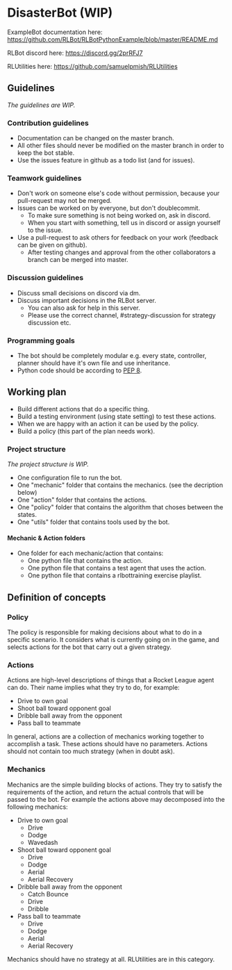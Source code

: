 # DisasterBot (WIP)

ExampleBot documentation here: https://github.com/RLBot/RLBotPythonExample/blob/master/README.md

RLBot discord here: https://discord.gg/2prRFJ7

RLUtilities here: https://github.com/samuelpmish/RLUtilities

## Guidelines
_The guidelines are WIP._

### Contribution guidelines

* Documentation can be changed on the master branch.
* All other files should never be modified on the master branch in order to keep the bot stable.
* Use the issues feature in github as a todo list (and for issues).


### Teamwork guidelines

* Don't work on someone else's code without permission, because your pull-request may not be merged.
* Issues can be worked on by everyone, but don't doublecommit.
  * To make sure something is not being worked on, ask in discord.
  * When you start with something, tell us in discord or assign yourself to the issue.
* Use a pull-request to ask others for feedback on your work (feedback can be given on github).
  * After testing changes and approval from the other collaborators a branch can be merged into master.


### Discussion guidelines

* Discuss small decisions on discord via dm.
* Discuss important decisions in the RLBot server.
  * You can also ask for help in this server.
  * Please use the correct channel, #strategy-discussion for strategy discussion etc.


### Programming goals

* The bot should be completely modular e.g. every state, controller, planner should have it's own file and use inheritance.
* Python code should be according to [PEP 8](https://www.python.org/dev/peps/pep-0008/).


## Working plan

* Build different actions that do a specific thing.
* Build a testing environment (using state setting) to test these actions.
* When we are happy with an action it can be used by the policy.
* Build a policy (this part of the plan needs work).


### Project structure
_The project structure is WIP._

* One configuration file to run the bot. 
* One "mechanic" folder that contains the mechanics. (see the decription below)
* One "action" folder that contains the actions.
* One "policy" folder that contains the algorithm that choses between the states.
* One "utils" folder that contains tools used by the bot.

#### Mechanic & Action folders
* One folder for each mechanic/action that contains:
  * One python file that contains the action.
  * One python file that contains a test agent that uses the action.
  * One python file that contains a rlbottraining exercise playlist.
  

## Definition of concepts

### Policy
The policy is responsible for making decisions about what
to do in a specific scenario. It considers what is currently
going on in the game, and selects actions for the bot that
carry out a given strategy.

### Actions
Actions are high-level descriptions of things that a Rocket League
agent can do. Their name implies what they try to do, for example:
* Drive to own goal
* Shoot ball toward opponent goal
* Dribble ball away from the opponent
* Pass ball to teammate

In general, actions are a collection of mechanics working together to accomplish a task.
These actions should have no parameters.
Actions should not contain too much strategy (when in doubt ask).

### Mechanics
Mechanics are the simple building blocks of actions. They try to satisfy
the requirements of the action, and return the actual controls that will be
passed to the bot. For example the actions above may decomposed into the following mechanics:
* Drive to own goal
  * Drive
  * Dodge
  * Wavedash
* Shoot ball toward opponent goal
  * Drive
  * Dodge
  * Aerial
  * Aerial Recovery
* Dribble ball away from the opponent
  * Catch Bounce
  * Drive
  * Dribble
* Pass ball to teammate
  * Drive
  * Dodge
  * Aerial
  * Aerial Recovery
  
Mechanics should have no strategy at all.
RLUtilities are in this category.

